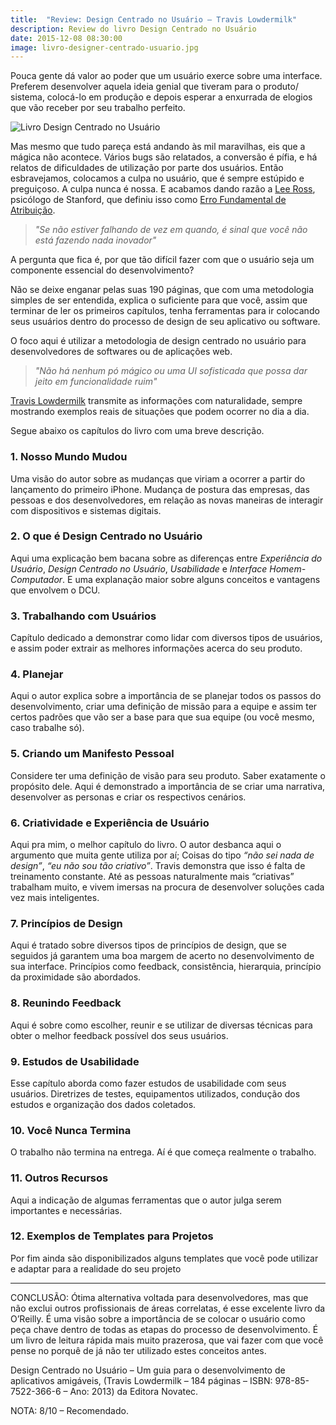 ```yaml
---
title:  "Review: Design Centrado no Usuário – Travis Lowdermilk"
description: Review do livro Design Centrado no Usuário
date: 2015-12-08 08:30:00
image: livro-designer-centrado-usuario.jpg
---
```


Pouca gente dá valor ao poder que um usuário exerce sobre uma interface. Preferem desenvolver aquela ideia genial que tiveram para o produto/ sistema, colocá-lo em produção e depois esperar a enxurrada de elogios que vão receber por seu trabalho perfeito.

![Livro Design Centrado no Usuário](../../assets/images/livro-designer-centrado-usuario.jpg)

Mas mesmo que tudo pareça está andando às mil maravilhas, eis que a mágica não acontece. Vários bugs são relatados, a conversão é pífia, e há relatos de dificuldades de utilização por parte dos usuários. Então esbravejamos, colocamos a culpa no usuário, que é sempre estúpido e preguiçoso. A culpa nunca é nossa. E acabamos dando razão a [Lee Ross](https://psychology.stanford.edu/lross), psicólogo de Stanford, que definiu isso como [Erro Fundamental de Atribuição](https://www.youtube.com/watch?v=drjSN9FrZtk).

> <i>"Se não estiver falhando de vez em quando, é sinal que você não está fazendo nada inovador"</i>

A pergunta que fica é, por que tão difícil fazer com que o usuário seja um componente essencial do desenvolvimento?

Não se deixe enganar pelas suas 190 páginas, que com uma metodologia simples de ser entendida, explica o suficiente para que você, assim que terminar de ler os primeiros capítulos, tenha ferramentas para ir colocando seus usuários dentro do processo de design de seu aplicativo ou software. 

O foco aqui é utilizar a metodologia de design centrado no usuário para desenvolvedores de softwares ou de aplicações web.

> <i>"Não há nenhum pó mágico ou uma UI sofisticada que possa dar jeito em funcionalidade ruim"</i>

[Travis Lowdermilk](https://medium.com/@tlowdermilk) transmite as informações com naturalidade, sempre mostrando exemplos reais de situações que podem ocorrer no dia a dia.

Segue abaixo os capítulos do livro com uma breve descrição.

### 1. Nosso Mundo Mudou
Uma visão do autor sobre as mudanças que viriam a ocorrer a partir do lançamento do primeiro iPhone. Mudança de postura das empresas, das pessoas e dos desenvolvedores, em relação as novas maneiras de interagir com dispositivos e sistemas digitais.

### 2. O que é Design Centrado no Usuário
Aqui uma explicação bem bacana sobre as diferenças entre *Experiência do Usuário*, *Design Centrado no Usuário*, *Usabilidade* e *Interface Homem-Computador*. E uma explanação maior sobre alguns conceitos e vantagens que envolvem o DCU.

### 3. Trabalhando com Usuários
Capítulo dedicado a demonstrar como lidar com diversos tipos de usuários, e assim poder extrair as melhores informações acerca do seu produto.

### 4. Planejar
Aqui o autor explica sobre a importância de se planejar todos os passos do desenvolvimento, criar uma definição de missão para a equipe e assim ter certos padrões que vão ser a base para que sua equipe (ou você mesmo, caso trabalhe só).

### 5. Criando um Manifesto Pessoal
Considere ter uma definição de visão para seu produto. Saber exatamente o propósito dele. Aqui é demonstrado a importância de se criar uma narrativa, desenvolver as personas e criar os respectivos cenários.

### 6. Criatividade e Experiência de Usuário
Aqui pra mim, o melhor capítulo do livro. O autor desbanca aqui o argumento que muita gente utiliza por aí; Coisas do tipo *“não sei nada de design”*, *“eu não sou tão criativo”*. Travis demonstra que isso é falta de treinamento constante. Até as pessoas naturalmente mais “criativas” trabalham muito, e vivem imersas na procura de desenvolver soluções cada vez mais inteligentes.

### 7. Princípios de Design
Aqui é tratado sobre diversos tipos de princípios de design, que se seguidos já garantem uma boa margem de acerto no desenvolvimento de sua interface. Princípios como feedback, consistência, hierarquia, princípio da proximidade são abordados.

### 8. Reunindo Feedback
Aqui é sobre como escolher, reunir e se utilizar de diversas técnicas para obter o melhor feedback possível dos seus usuários.

### 9. Estudos de Usabilidade
Esse capítulo aborda como fazer estudos de usabilidade com seus usuários. Diretrizes de testes, equipamentos utilizados, condução dos estudos e organização dos dados coletados.

### 10. Você Nunca Termina
O trabalho não termina na entrega. Aí é que começa realmente o trabalho.

### 11. Outros Recursos
Aqui a indicação de algumas ferramentas que o autor julga serem importantes e necessárias.

### 12. Exemplos de Templates para Projetos
Por fim ainda são disponibilizados alguns templates que você pode utilizar e adaptar para a realidade do seu projeto  

<hr>

CONCLUSÃO: Ótima alternativa voltada para desenvolvedores, mas que não exclui outros profissionais de áreas correlatas, é esse excelente livro da O’Reilly. É uma visão sobre a importância de se colocar o usuário como peça chave dentro de todas as etapas do processo de desenvolvimento. É um livro de leitura rápida mais muito prazerosa, que vai fazer com que você pense no porquê de já não ter utilizado estes conceitos antes.

Design Centrado no Usuário – Um guia para o desenvolvimento de aplicativos amigáveis, (Travis Lowdermilk – 184 páginas – ISBN: 978-85-7522-366-6 – Ano: 2013) da Editora Novatec.

NOTA: 8/10 – Recomendado.



